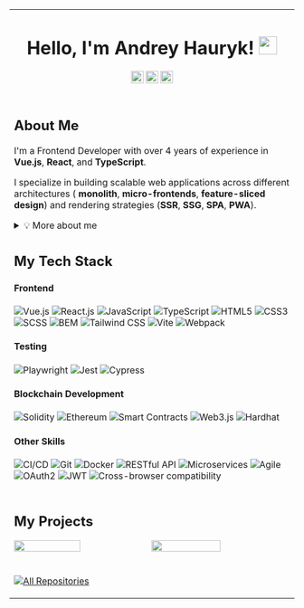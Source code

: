 <table>
  <tr>
    <td colspan="2" align="center">
      <h1>Hello, I'm Andrey Hauryk!
        <img src="https://media.giphy.com/media/hvRJCLFzcasrR4ia7z/giphy.gif" width="32"/>
      </h1>
      <p>
        <a href="https://andrey-hauryk.github.io/andrey-hauryk-web-cv/">
          <img 
            src="https://img.shields.io/badge/-Web%20CV-3423A6?style=flat&logo=Google-Chrome&logoColor=white" 
            alt="Website Badge" 
            height="22" 
        /></a>
        <a href="https://www.linkedin.com/in/hauryk-andrey/">
          <img 
            src="https://custom-icon-badges.demolab.com/badge/LinkedIn-0A66C2?logo=linkedin-white&logoColor=fff"
            alt="LinkedIn Badge" 
            height="22" 
          /></a>
        <a href="mailto:hauryk.andrey@gmail.com">
          <img 
          src="https://img.shields.io/badge/Gmail-D14836?logo=gmail&logoColor=white" 
          alt="Email Badge" 
          height="22" 
        /></a>
      </p>
    </td>
  </tr>
  <tr>
    <td colspan="2">
      <h2>About Me</h2>
      <p>I'm a Frontend Developer with over 4 years of experience in <strong>Vue.js</strong>, <strong>React</strong>, and <strong>TypeScript</strong>.</p>
      <p>I specialize in building scalable web applications across different architectures (
				<strong>monolith</strong>, 
				<strong>micro-frontends</strong>, 
				<strong>feature-sliced design</strong>) 
				and rendering strategies (<strong>SSR</strong>, <strong>SSG</strong>, <strong>SPA</strong>, <strong>PWA</strong>).
			</p>
      <details>
        <summary>💡 More about me</summary>
        <ul>
          <li>🛠 Hands-on experience with <strong>Nuxt</strong> and <strong>Next.js</strong> for SSR/SSG</li>
          <li>✅ Full-cycle development: from requirements and architecture to testing and delivery</li>
          <li>👥 Collaborated in teams of 3–15 developers</li>
          <li>⚙️ Strong focus on <strong>clean architecture</strong> and <strong>technical excellence</strong></li>
          <li>🚀 Passionate about <strong>modern frontend</strong> and staying current with trends</li>
          <li>📈 Committed to <strong>scalability</strong>, <strong>maintainability</strong>, and <strong>cross-team collaboration</strong></li>
        </ul>
      </details>
    </td>
	</tr>
  <tr>
	  <td colspan="2">
	    <h2>My Tech Stack</h2>
	    <h4>Frontend</h3>
	    <p>
	      <img src="https://img.shields.io/badge/-Vue.js-%232c3e50?style=flat-square&logo=vuedotjs" alt="Vue.js" />
	      <img src="https://img.shields.io/badge/-React.js-%23282C34?style=flat-square&logo=react" alt="React.js" />
	      <img src="https://img.shields.io/badge/-JavaScript-%23F7DF1C?style=flat-square&logo=javascript&logoColor=000000" alt="JavaScript" />
	      <img src="https://img.shields.io/badge/-TypeScript-007ACC?style=flat-square&logo=typescript&logoColor=white" alt="TypeScript" />
	      <img src="https://img.shields.io/badge/-HTML5-%23E44D27?style=flat-square&logo=html5&logoColor=ffffff" alt="HTML5" />
	      <img src="https://img.shields.io/badge/-CSS3-%231572B6?style=flat-square&logo=css3" alt="CSS3" />
	      <img src="https://img.shields.io/badge/-SCSS-%23C669A1?style=flat-square&logo=sass&logoColor=ffffff" alt="SCSS" />
	      <img src="https://img.shields.io/badge/-BEM-%23FF5A5F?style=flat-square&logo=html5&logoColor=ffffff" alt="BEM" />
	      <img src="https://img.shields.io/badge/-Tailwind%20CSS-%2338B2AC?style=flat-square&logo=tailwindcss&logoColor=white" alt="Tailwind CSS" />
	      <img src="https://img.shields.io/badge/-Vite-%23F9C646?style=flat-square&logo=vite&logoColor=white" alt="Vite" />
	      <img src="https://img.shields.io/badge/-Webpack-%23323330?style=flat-square&logo=webpack&logoColor=white" alt="Webpack" />
	    </p>
	    <h4>Testing</h3>
	    <p>
	      <img src="https://img.shields.io/badge/-Playwright-%231599C7?style=flat-square&logo=playwright&logoColor=white" alt="Playwright" />
	      <img src="https://img.shields.io/badge/-Jest-%23C21325?style=flat-square&logo=jest&logoColor=white" alt="Jest" />
	      <img src="https://img.shields.io/badge/-Cypress-%23268BFF?style=flat-square&logo=cypress&logoColor=white" alt="Cypress" />
	    </p>
	    <h4>Blockchain Development</h3>
	    <p>
	      <img src="https://img.shields.io/badge/-Solidity-%23000000?style=flat-square&logo=ethereum&logoColor=white" alt="Solidity" />
	      <img src="https://img.shields.io/badge/-Ethereum-%232C3E50?style=flat-square&logo=ethereum&logoColor=white" alt="Ethereum" />
	      <img src="https://img.shields.io/badge/-Smart%20Contracts-%2331577C?style=flat-square&logo=ethereum&logoColor=white" alt="Smart Contracts" />
	      <img src="https://img.shields.io/badge/-Web3.js-%234F4F4F?style=flat-square&logo=ethereum&logoColor=white" alt="Web3.js" />
	      <img src="https://img.shields.io/badge/-Hardhat-%23000000?style=flat-square&logo=ethereum&logoColor=white" alt="Hardhat" />
	    </p>
	    <h4>Other Skills</h3>
	    <p>
	      <img src="https://img.shields.io/badge/-CI%2FCD-%23000000?style=flat-square&logo=gitlab&logoColor=white" alt="CI/CD" />
	      <img src="https://img.shields.io/badge/-Git-%23F1502F?style=flat-square&logo=git&logoColor=white" alt="Git" />
	      <img src="https://img.shields.io/badge/-Docker-%232496ED?style=flat-square&logo=docker&logoColor=white" alt="Docker" />
	      <img src="https://img.shields.io/badge/-RESTful%20API-%237E7E7E?style=flat-square&logo=swagger&logoColor=white" alt="RESTful API" />
	      <img src="https://img.shields.io/badge/-Microservices-%2300B0B9?style=flat-square&logo=docker&logoColor=white" alt="Microservices" />
	      <img src="https://img.shields.io/badge/-Agile-%23235B6C?style=flat-square&logo=agile&logoColor=white" alt="Agile" />
	      <img src="https://img.shields.io/badge/-OAuth2-%23F9A828?style=flat-square&logo=oauth&logoColor=white" alt="OAuth2" />
	      <img src="https://img.shields.io/badge/-JWT-%23FF9900?style=flat-square&logo=json-web-tokens&logoColor=white" alt="JWT" />
	      <img src="https://img.shields.io/badge/-Cross%20Browser%20Compatibility-%2393B4C3?style=flat-square&logo=chrome&logoColor=white" alt="Cross-browser compatibility" />
	    </p>
	  </td>
	</tr>
 <tr>
	  <td>
	    <h2>My Projects</h2>
	    <p>
	      <a href="https://github.com/YourUsername/SmartContractApp">
	        <img 
						width="49%"
						src="https://denvercoder1-github-readme-stats.vercel.app/api/pin/?username=YourUsername&repo=SmartContractApp&theme=react&bg_color=1F222E&title_color=F85D7F&icon_color=F8D866&hide_border=true"
					/></a>
	      <a href="https://github.com/YourUsername/BlockchainDApp">
	        <img 
						width="50%" 
						src="https://denvercoder1-github-readme-stats.vercel.app/api/pin/?username=YourUsername&repo=BlockchainDApp&theme=react&bg_color=1F222E&title_color=F85D7F&icon_color=F8D866&hide_border=true" 
				/></a>
	    </p>
	  </td>
	</tr>
	<tr>
	  <td>
	    <p align="left">
	      <a href="https://github.com/andrey-hauryk?tab=repositories">
	        <img 
						alt="All Repositories" 
						title="All Repositories" 
						src="https://custom-icon-badges.herokuapp.com/badge/-All%20Repos-2962FF?style=for-the-badge&logoColor=white&logo=repo" 
					/>
	      </a>
	    </p>
	  </td>
	</tr>
</table>
